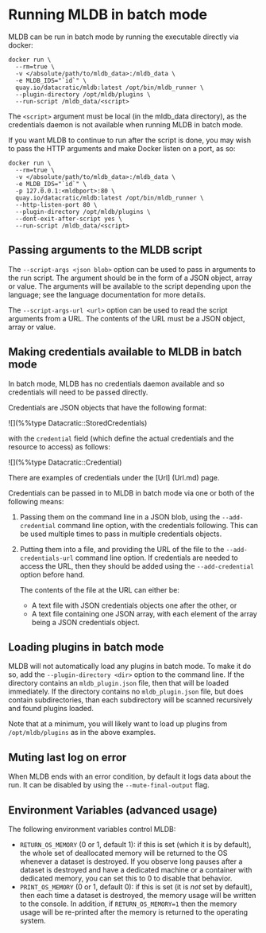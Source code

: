 # Running MLDB in batch mode

MLDB can be run in batch mode by running the executable directly via docker:

```
docker run \
  --rm=true \
  -v </absolute/path/to/mldb_data>:/mldb_data \
  -e MLDB_IDS="`id`" \
  quay.io/datacratic/mldb:latest /opt/bin/mldb_runner \
  --plugin-directory /opt/mldb/plugins \
  --run-script /mldb_data/<script>
```

The `<script>` argument must be local (in the mldb_data directory), as the
credentials daemon is not available when running MLDB in batch mode.

If you want MLDB to continue to run after the script is done, you may wish to
pass the HTTP arguments and make Docker listen on a port, as so:

```
docker run \
  --rm=true \
  -v </absolute/path/to/mldb_data>:/mldb_data \
  -e MLDB_IDS="`id`" \
  -p 127.0.0.1:<mldbport>:80 \
  quay.io/datacratic/mldb:latest /opt/bin/mldb_runner \
  --http-listen-port 80 \
  --plugin-directory /opt/mldb/plugins \
  --dont-exit-after-script yes \
  --run-script /mldb_data/<script>
```

## Passing arguments to the MLDB script

The `--script-args <json blob>` option can be used to pass in arguments to the run
script.  The argument should be in the form of a JSON object, array or value.
The arguments will be available to the script depending upon the language; see
the language documentation for more details.

The `--script-args-url <url>` option can be used to read the script arguments
from a URL.  The contents of the URL must be a JSON object, array or value.

## Making credentials available to MLDB in batch mode

In batch mode, MLDB has no credentials daemon available and so credentials
will need to be passed directly.

Credentials are JSON objects that have the following format:

![](%%type Datacratic::StoredCredentials)

with the `credential` field (which define the actual credentials and the resource to
access) as follows:

![](%%type Datacratic::Credential)

There are examples of credentials under the [Url] (Url.md) page.

Credentials can be passed in to MLDB in batch mode via one or both of the
following means:

1.  Passing them on the command line in a JSON blob, using the
    `--add-credential` command line option, with the credentials following.
    This can be used multiple times to pass in multiple credentials objects.
2.  Putting them into a file, and providing the URL of the file to the
    `--add-credentials-url` command line option.  If credentials are
    needed to access the URL, then they should be added using the
    `--add-credential` option before hand.

    The contents of the file at the URL can either be:
    - A text file with JSON credentials objects one after the other, or
    - A text file containing one JSON array, with each element of the array
      being a JSON credentials object.

## Loading plugins in batch mode

MLDB will not automatically load any plugins in batch mode.  To make it do
so, add the `--plugin-directory <dir>` option to the command line.  If the
directory contains an `mldb_plugin.json` file, then that will be loaded
immediately.  If the directory contains no `mldb_plugin.json` file, but
does contain subdirectories, than each subdirectory will be scanned
recursively and found plugins loaded.

Note that at a minimum, you will likely want to load up plugins from
`/opt/mldb/plugins` as in the above examples.

## Muting last log on error

When MLDB ends with an error condition, by default it logs data about the run.
It can be disabled by using the `--mute-final-output` flag.



## Environment Variables (advanced usage)

The following environment variables control MLDB:

- `RETURN_OS_MEMORY` (0 or 1, default 1): if this is set (which it is by
  default), the whole set of deallocated memory will be returned to the
  OS whenever a dataset is destroyed.  If you observe long pauses after
  a dataset is destroyed and have a dedicated machine or a container
  with dedicated memory, you can set this to 0 to disable that behavior.
- `PRINT_OS_MEMORY` (0 or 1, default 0): if this is set (it is *not* set
  by default), then each time a dataset is destroyed, the memory usage
  will be written to the console.  In addition, if `RETURN_OS_MEMORY=1`
  then the memory usage will be re-printed after the memory is returned
  to the operating system.